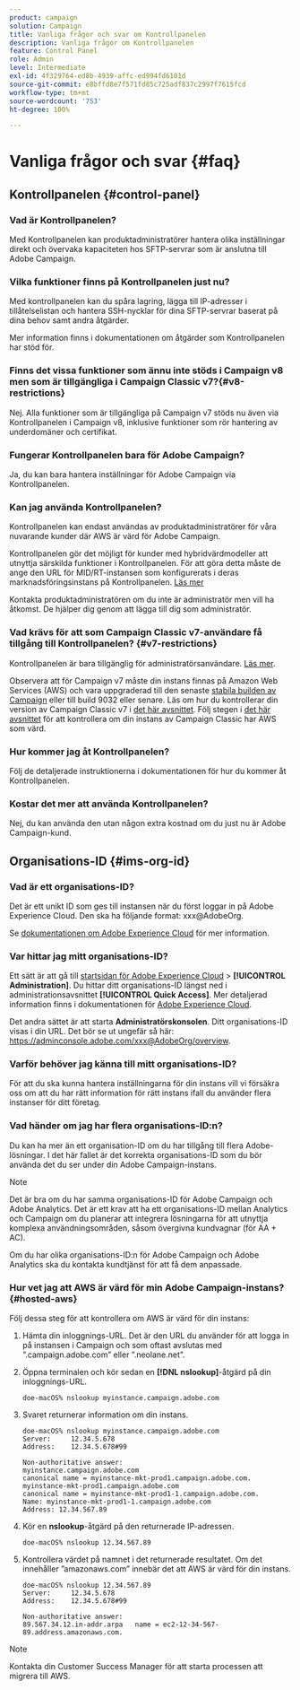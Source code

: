 ```yaml
---
product: campaign
solution: Campaign
title: Vanliga frågor och svar om Kontrollpanelen
description: Vanliga frågor om Kontrollpanelen
feature: Control Panel
role: Admin
level: Intermediate
exl-id: 4f329764-ed8b-4939-affc-ed994fd6101d
source-git-commit: e8bffd8e7f571fd85c725adf837c2997f7615fcd
workflow-type: tm+mt
source-wordcount: '753'
ht-degree: 100%

---
```


# Vanliga frågor och svar {#faq}

## Kontrollpanelen {#control-panel}

### Vad är Kontrollpanelen?

Med Kontrollpanelen kan produktadministratörer hantera olika inställningar direkt och övervaka kapaciteten hos SFTP-servrar som är anslutna till Adobe Campaign.

### Vilka funktioner finns på Kontrollpanelen just nu?

Med kontrollpanelen kan du spåra lagring, lägga till IP-adresser i tillåtelselistan och hantera SSH-nycklar för dina SFTP-servrar baserat på dina behov samt andra åtgärder.

Mer information finns i dokumentationen om åtgärder som Kontrollpanelen har stöd för.

### Finns det vissa funktioner som ännu inte stöds i Campaign v8 men som är tillgängliga i Campaign Classic v7?{#v8-restrictions}

Nej. Alla funktioner som är tillgängliga på Campaign v7 stöds nu även via Kontrollpanelen i Campaign v8, inklusive funktioner som rör hantering av underdomäner och certifikat.

### Fungerar Kontrollpanelen bara för Adobe Campaign?

Ja, du kan bara hantera inställningar för Adobe Campaign via Kontrollpanelen.

### Kan jag använda Kontrollpanelen?

Kontrollpanelen kan endast användas av produktadministratörer för våra nuvarande kunder där AWS är värd för Adobe Campaign.

Kontrollpanelen gör det möjligt för kunder med hybridvärdmodeller att utnyttja särskilda funktioner i Kontrollpanelen. För att göra detta måste de ange den URL för MID/RT-instansen som konfigurerats i deras marknadsföringsinstans på Kontrollpanelen. [Läs mer](instances-settings/using/external-accounts.md)

Kontakta produktadministratören om du inte är administratör men vill ha åtkomst. De hjälper dig genom att lägga till dig som administratör.

### Vad krävs för att som Campaign Classic v7-användare få tillgång till Kontrollpanelen? {#v7-restrictions}

Kontrollpanelen är bara tillgänglig för administratörsanvändare. [Läs mer](discover/using/managing-permissions.md).

Observera att för Campaign v7 måste din instans finnas på Amazon Web Services (AWS) och vara uppgraderad till den senaste [stabila builden av Campaign](https://experienceleague.adobe.com/docs/campaign-classic/using/release-notes/rn-overview.html?lang=sv#rn-statuses) eller till build 9032 eller senare. Läs om hur du kontrollerar din version av Campaign Classic v7 i [det här avsnittet](https://experienceleague.adobe.com/docs/campaign-classic/using/getting-started/starting-with-adobe-campaign/launching-adobe-campaign.html?lang=sv#getting-your-campaign-version). Följ stegen i [det här avsnittet](#hosted-aws) för att kontrollera om din instans av Campaign Classic har AWS som värd.

### Hur kommer jag åt Kontrollpanelen?

Följ de detaljerade instruktionerna i dokumentationen för hur du kommer åt Kontrollpanelen.

### Kostar det mer att använda Kontrollpanelen?

Nej, du kan använda den utan någon extra kostnad om du just nu är Adobe Campaign-kund.

## Organisations-ID {#ims-org-id}

### Vad är ett organisations-ID?

Det är ett unikt ID som ges till instansen när du först loggar in på Adobe Experience Cloud. Den ska ha följande format: xxx@AdobeOrg.

Se [dokumentationen om Adobe Experience Cloud](https://experienceleague.adobe.com/docs/core-services/interface/administration/organizations.html?lang=sv) för mer information.

### Var hittar jag mitt organisations-ID?

Ett sätt är att gå till [startsidan för Adobe Experience Cloud](https://experiencecloud.adobe.com/) > **[!UICONTROL Administration]**. Du hittar ditt organisations-ID längst ned i administrationsavsnittet **[!UICONTROL Quick Access]**. Mer detaljerad information finns i dokumentationen för [Adobe Experience Cloud](https://experienceleague.adobe.com/docs/core-services/interface/administration/organizations.html?lang=sv).

Det andra sättet är att starta **Administratörskonsolen**. Ditt organisations-ID visas i din URL. Det bör se ut ungefär så här: https://adminconsole.adobe.com/xxx@AdobeOrg/overview.

### Varför behöver jag känna till mitt organisations-ID?

För att du ska kunna hantera inställningarna för din instans vill vi försäkra oss om att du har rätt information för rätt instans ifall du använder flera instanser för ditt företag.

### Vad händer om jag har flera organisations-ID:n?

Du kan ha mer än ett organisation-ID om du har tillgång till flera Adobe-lösningar. I det här fallet är det korrekta organisations-ID som du bör använda det du ser under din Adobe Campaign-instans.

>[!NOTE]
>
>Det är bra om du har samma organisations-ID för Adobe Campaign och Adobe Analytics. Det är ett krav att ha ett organisations-ID mellan Analytics och Campaign om du planerar att integrera lösningarna för att utnyttja komplexa användningsområden, såsom övergivna kundvagnar (för AA + AC).
>
>Om du har olika organisations-ID:n för Adobe Campaign och Adobe Analytics ska du kontakta kundtjänst för att få dem anpassade.

### Hur vet jag att AWS är värd för min Adobe Campaign-instans?{#hosted-aws}

Följ dessa steg för att kontrollera om AWS är värd för din instans:

1. Hämta din inloggnings-URL. Det är den URL du använder för att logga in på instansen i Campaign och som oftast avslutas med ”.campaign.adobe.com” eller ”.neolane.net”.
1. Öppna terminalen och kör sedan en **[!DNL nslookup]**-åtgärd på din inloggnings-URL.

   `doe-macOS% nslookup myinstance.campaign.adobe.com`

1. Svaret returnerar information om din instans.

   ```
   doe-macOS% nslookup myinstance.campaign.adobe.com
   Server:     12.34.5.678
   Address:    12.34.5.678#99
   
   Non-authoritative answer:
   myinstance.campaign.adobe.com
   canonical name = myinstance-mkt-prod1.campaign.adobe.com.
   myinstance-mkt-prod1.campaign.adobe.com
   canonical name = myinstance-mkt-prod1-1.campaign.adobe.com.
   Name: myinstance-mkt-prod1-1.campaign.adobe.com
   Address: 12.34.567.89
   ```

1. Kör en **nslookup**-åtgärd på den returnerade IP-adressen.

   `doe-macOS% nslookup 12.34.567.89`

1. Kontrollera värdet på namnet i det returnerade resultatet. Om det innehåller ”amazonaws.com” innebär det att AWS är värd för din instans.

   ```
   doe-macOS% nslookup 12.34.567.89
   Server:     12.34.5.678
   Address:    12.34.5.678#99
   
   Non-authoritative answer:
   89.567.34.12.in-addr.arpa   name = ec2-12-34-567-89.address.amazonaws.com.
   ```

>[!NOTE]
>
>Kontakta din Customer Success Manager för att starta processen att migrera till AWS.

